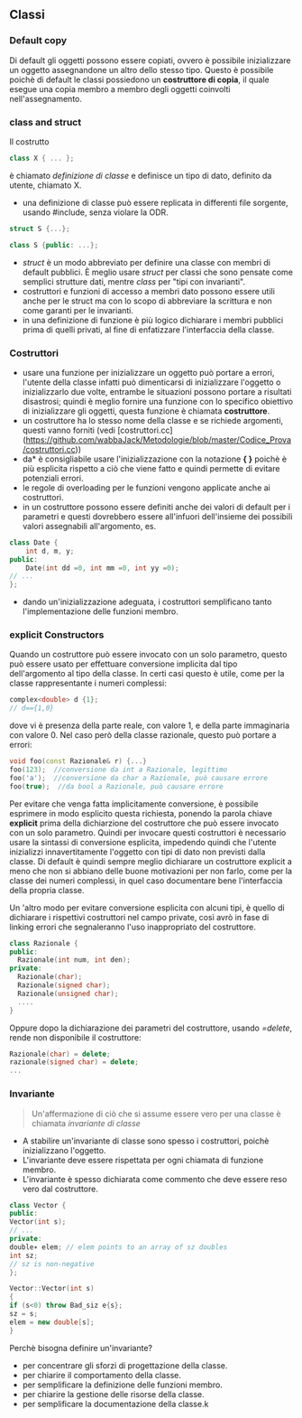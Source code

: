 ## Classi ##

### Default copy ###

Di default gli oggetti possono essere copiati, ovvero è possibile inizializzare un oggetto assegnandone un altro dello stesso tipo. Questo è possibile poichè di default le classi possiedono un **costruttore di copia**, il quale esegue una copia membro a membro degli oggetti coinvolti nell'assegnamento.

### class and struct ###

Il costrutto 
``` c++
class X { ... };
```
è chiamato *definizione di classe* e definisce un tipo di dato, definito da utente, chiamato X.

* una definizione di classe può essere replicata in differenti file sorgente, usando #include, senza violare la ODR.

``` c++
struct S {...};

class S {public: ...};
```
* *struct* è un modo abbreviato per definire una classe con membri di default pubblici. È meglio usare *struct* per classi che sono pensate come semplici strutture dati, mentre *class* per "tipi con invarianti".
* costruttori e funzioni di accesso a membri dato possono essere utili anche per le struct ma con lo scopo di abbreviare la scrittura e non come garanti per le invarianti.
* in una definizione di funzione è più logico dichiarare i membri pubblici prima di quelli privati, al fine di enfatizzare l'interfaccia della classe.

### Costruttori ###
* usare una funzione per inizializzare un oggetto può portare a errori, l'utente della classe infatti può dimenticarsi di inizializzare l'oggetto o inizializzarlo due volte, entrambe le situazioni possono portare a risultati disastrosi; quindi è meglio fornire una funzione con lo specifico obiettivo di inizializzare gli oggetti, questa funzione è chiamata **costruttore**.
* un costruttore ha lo stesso nome della classe e se richiede argomenti, questi vanno forniti (vedi [costruttori.cc] (https://github.com/wabbaJack/Metodologie/blob/master/Codice_Prova/costruttori.cc))
* da* è consigliabile usare l'inizializzazione con la notazione **{  }** poichè è più esplicita rispetto a ciò che viene fatto e quindi permette di evitare potenziali errori.
* le regole di overloading per le funzioni vengono applicate anche ai costruttori.
* in un costruttore possono essere definiti anche dei valori di default per i parametri e questi dovrebbero essere all'infuori dell'insieme dei possibili valori assegnabili all'argomento, es.

```c++
class Date {
	int d, m, y;
public:
	Date(int dd =0, int mm =0, int yy =0);
// ...
};
```
* dando un'inizializzazione adeguata, i costruttori semplificano tanto l'implementazione delle funzioni membro.

### explicit Constructors ###

Quando un costruttore può essere invocato con un solo parametro, questo può essere usato per effettuare conversione implicita dal tipo dell'argomento al tipo della classe.
In certi casi questo è utile, come per la classe rappresentante i numeri complessi:

``` c++
complex<double> d {1};
// d=={1,0}
```
dove vi è presenza della parte reale, con valore 1, e della parte immaginaria con valore 0.
Nel caso però della classe razionale, questo può portare a errori:

``` c++
void foo(const Razionale& r) {...}
foo(123);  //conversione da int a Razionale, legittimo
foo('a');  //conversione da char a Razionale, può causare errore
foo(true);  //da bool a Razionale, può causare errore
```

Per evitare che venga fatta implicitamente conversione, è possibile esprimere in modo esplicito questa richiesta, ponendo la parola chiave **explicit** prima della dichiarzione del costruttore che può essere invocato con un solo parametro. Quindi per invocare questi costruttori è necessario usare la sintassi di conversione esplicita, impedendo quindi che l'utente inizializzi innavertitamente l'oggetto con tipi di dato non previsti dalla classe. 
Di default è quindi sempre meglio dichiarare un costruttore explicit a meno che non si abbiano delle buone motivazioni per non farlo, come per la classe dei numeri complessi, in quel caso documentare bene l'interfaccia della propria classe.

Un 'altro modo per evitare conversione esplicita con alcuni tipi, è quello di dichiarare i rispettivi costruttori nel campo private, così avrò in fase di linking errori che segnaleranno l'uso inappropriato del costruttore.

``` c++
class Razionale {
public:
  Razionale(int num, int den);
private:
  Razionale(char);
  Razionale(signed char);
  Razionale(unsigned char);
  ....
}
```
Oppure dopo la dichiarazione dei parametri del costruttore, usando *=delete*, rende non disponibile il costruttore:

``` c++
Razionale(char) = delete;
razionale(signed char) = delete;
...
```

### Invariante ###
>Un'affermazione di ciò che si assume essere vero per una classe è chiamata *invariante di classe*

* A stabilire un'invariante di classe sono spesso i costruttori, poichè inizializzano l'oggetto.
* L'invariante deve essere rispettata per ogni chiamata di funzione membro.
* L'invariante è spesso dichiarata come commento che deve essere reso vero dal costruttore.

``` c++
class Vector {
public:
Vector(int s);
// ...
private:
double∗ elem; // elem points to an array of sz doubles
int sz;
// sz is non-negative
};

Vector::Vector(int s)
{
if (s<0) throw Bad_siz e{s};
sz = s;
elem = new double[s];
}
```
Perchè bisogna definire un'invariante?
* per concentrare gli sforzi di progettazione della classe.
* per chiarire il comportamento della classe.
* per semplificare la definizione delle funzioni membro.
* per chiarire la gestione delle risorse della classe.
* per semplificare la documentazione della classe.k
